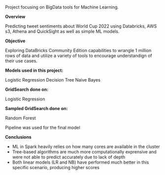 Project focusing on BigData tools for Machine Learning.

**Overview**

Predicting tweet sentiments about World Cup 2022 using Databricks, AWS s3, Athena and QuickSight as well as simple ML models. 

**Objective**

Exploring DataBricks Community Edition capabilities to wrangle 1 million rows of data and utilize a variety of tools to encourage understandign of their use cases.


**Models used in this project:**

Logistic Regression
Decision Tree
Naive Bayes

**GridSearch done on:**

Logistic Regression

**Sampled GridSearch done on:**

Random Forest

Pipeline was used for the final model

**Conclusions**
- ML in Spark heavily relies on how many cores are available in the cluster
- Tree-based algorithms are much more computationally exprensive and were not able to predict accurately due to lack of depth
- Both linear models (LR and NB) have performed much better in this specific scenario, producing higher scores




